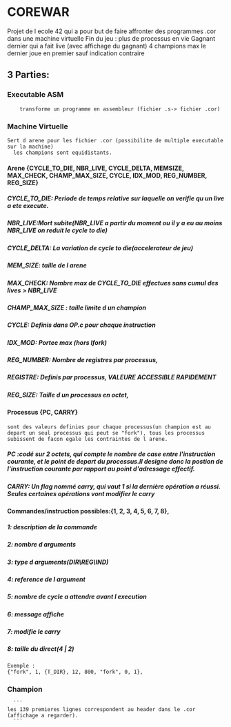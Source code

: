 # COREWAR
Projet de l ecole 42 qui a pour but de faire affronter des programmes .cor dans une machine virtuelle 
   Fin du jeu : plus de processus en vie
   Gagnant dernier qui a fait live (avec affichage du gagnant)
   4 champions max le dernier joue en premier sauf indication contraire
## 3 Parties:
 ### Executable ASM
 ```
     transforme un programme en assembleur (fichier .s-> fichier .cor)
 ```
 ### Machine Virtuelle 
 ```
 Sert d arene pour les fichier .cor (possibilite de multiple executable sur la machine)
   les champions sont equidistants.
 ```
 #### Arene {CYCLE_TO_DIE, NBR_LIVE, CYCLE_DELTA, MEMSIZE, MAX_CHECK, CHAMP_MAX_SIZE, CYCLE, IDX_MOD, REG_NUMBER, REG_SIZE}
 #####   CYCLE_TO_DIE: Periode de temps relative sur laquelle on verifie qu un live a ete execute. 
 #####   NBR_LIVE:Mort subite(NBR_LIVE a partir du moment ou il y a eu au moins NBR_LIVE on reduit le cycle to die)
 #####   CYCLE_DELTA: La variation de cycle to die(accelerateur de jeu)
 #####   MEM_SIZE: taille de l arene
 #####   MAX_CHECK: Nombre max de CYCLE_TO_DIE effectues sans cumul des lives > NBR_LIVE
 #####   CHAMP_MAX_SIZE : taille limite d un champion
 #####   CYCLE: Definis dans OP.c pour chaque instruction
 #####   IDX_MOD: Portee max (hors lfork)
 ##### REG_NUMBER: Nombre de registres par processus,   
  ##### REGISTRE: Definis par processus, VALEURE ACCESSIBLE RAPIDEMENT
 ##### REG_SIZE: Taille d un processus en octet,
 #### Processus {PC, CARRY}
  ```
  sont des valeurs definies pour chaque processus(un champion est au depart un seul processus qui peut se "fork"), tous les processus subissent de facon egale les contraintes de l arene.
  ``` 
  

   ##### PC :codé sur 2 octets, qui compte le nombre de case entre l'instruction courante, et le point de depart du      processus.Il designe donc la postion de l'instruction courante par rapport au point d'adressage effectif.
   ##### CARRY: Un flag nommé carry, qui vaut 1 si la dernière opération a réussi. Seules certaines opérations vont modifier le carry
 #### Commandes/instruction possibles:{1, 2, 3, 4, 5, 6, 7, 8},
 ##### 1: description de la commande
 ##### 2: nombre d arguments
 ##### 3: type d arguments(DIR\REG\IND)
 ##### 4: reference de l argument
 ##### 5: nombre de cycle a attendre avant l execution
 ##### 6: message affiche
 ##### 7: modifie le carry
 ##### 8: taille du direct(4 | 2)
  ```
 Exemple :
 {"fork", 1, {T_DIR}, 12, 800, "fork", 0, 1},
 ```
### Champion
 
      ```
    les 139 premieres lignes correspondent au header dans le .cor (affichage a regarder).
      ```
